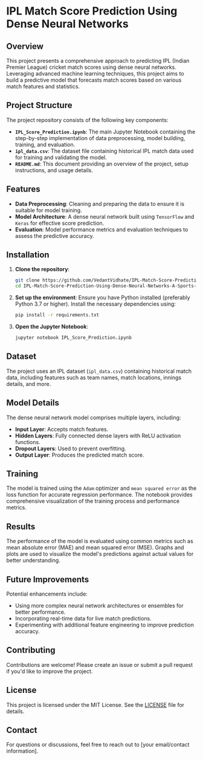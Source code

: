 
# IPL Match Score Prediction Using Dense Neural Networks

## Overview
This project presents a comprehensive approach to predicting IPL (Indian Premier League) cricket match scores using dense neural networks. Leveraging advanced machine learning techniques, this project aims to build a predictive model that forecasts match scores based on various match features and statistics.

## Project Structure
The project repository consists of the following key components:

- **`IPL_Score_Prediction.ipynb`**: The main Jupyter Notebook containing the step-by-step implementation of data preprocessing, model building, training, and evaluation.
- **`ipl_data.csv`**: The dataset file containing historical IPL match data used for training and validating the model.
- **`README.md`**: This document providing an overview of the project, setup instructions, and usage details.

## Features
- **Data Preprocessing**: Cleaning and preparing the data to ensure it is suitable for model training.
- **Model Architecture**: A dense neural network built using `TensorFlow` and `Keras` for effective score prediction.
- **Evaluation**: Model performance metrics and evaluation techniques to assess the predictive accuracy.

## Installation

1. **Clone the repository**:
   ```bash
   git clone https://github.com/VedantVidhate/IPL-Match-Score-Prediction-Using-Dense-Neural-Networks-A-Sports-Analytics-Approach.git
   cd IPL-Match-Score-Prediction-Using-Dense-Neural-Networks-A-Sports-Analytics-Approach
   ```

2. **Set up the environment**:
   Ensure you have Python installed (preferably Python 3.7 or higher). Install the necessary dependencies using:
   ```bash
   pip install -r requirements.txt
   ```

3. **Open the Jupyter Notebook**:
   ```bash
   jupyter notebook IPL_Score_Prediction.ipynb
   ```

## Dataset
The project uses an IPL dataset (`ipl_data.csv`) containing historical match data, including features such as team names, match locations, innings details, and more.

## Model Details
The dense neural network model comprises multiple layers, including:
- **Input Layer**: Accepts match features.
- **Hidden Layers**: Fully connected dense layers with ReLU activation functions.
- **Dropout Layers**: Used to prevent overfitting.
- **Output Layer**: Produces the predicted match score.

## Training
The model is trained using the `Adam` optimizer and `mean squared error` as the loss function for accurate regression performance. The notebook provides comprehensive visualization of the training process and performance metrics.

## Results
The performance of the model is evaluated using common metrics such as mean absolute error (MAE) and mean squared error (MSE). Graphs and plots are used to visualize the model's predictions against actual values for better understanding.

## Future Improvements
Potential enhancements include:
- Using more complex neural network architectures or ensembles for better performance.
- Incorporating real-time data for live match predictions.
- Experimenting with additional feature engineering to improve prediction accuracy.

## Contributing
Contributions are welcome! Please create an issue or submit a pull request if you'd like to improve the project.

## License
This project is licensed under the MIT License. See the [LICENSE](LICENSE) file for details.

## Contact
For questions or discussions, feel free to reach out to [your email/contact information].
